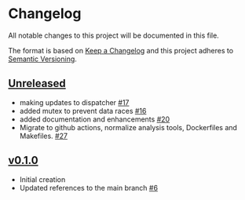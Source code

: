 # Changelog
All notable changes to this project will be documented in this file.

The format is based on [Keep a Changelog](http://keepachangelog.com/en/1.0.0/)
and this project adheres to [Semantic Versioning](http://semver.org/spec/v2.0.0.html).

## [Unreleased]
- making updates to dispatcher [#17](https://github.com/xmidt-org/mimisbrunnr/pull/17)
- added mutex to prevent data races [#16](https://github.com/xmidt-org/mimisbrunnr/pull/16)
- added documentation and enhancements [#20](https://github.com/xmidt-org/mimisbrunnr/pull/20)
- Migrate to github actions, normalize analysis tools, Dockerfiles and Makefiles. [#27](https://github.com/xmidt-org/mimisbrunnr/pull/27)

## [v0.1.0]
- Initial creation
- Updated references to the main branch [#6](https://github.com/xmidt-org/mimisbrunnr/pull/6)

[Unreleased]: https://github.com/xmidt-org/mimisbrunnr/compare/v0.1.0..HEAD
[v0.1.0]: https://github.com/xmidt-org/mimisbrunnr/compare/0.0.0...v0.1.0
